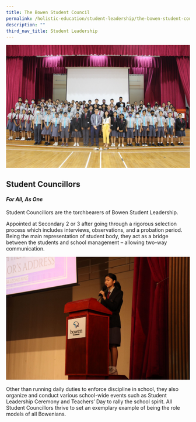 ```yaml
---
title: The Bowen Student Council
permalink: /holistic-education/student-leadership/the-bowen-student-council/
description: ""
third_nav_title: Student Leadership
---
```

![](/images/Holistic%20Education/Student%20Leadership/student%20council.jfif)
## Student Councillors
#### *For All, As One*

Student Councillors are the torchbearers of Bowen Student Leadership. 

Appointed at Secondary 2 or 3 after going through a rigorous selection process which includes interviews, observations, and a probation period. Being the main representation of student body, they act as a bridge between the students and school management – allowing two-way communication. 

![](/images/Holistic%20Education/Student%20Leadership/head%20councillor.jfif)

Other than running daily duties to enforce discipline in school, they also organize and conduct various school-wide events such as Student Leadership Ceremony and Teachers’ Day to rally the school spirit. All Student Councillors thrive to set an exemplary example of being the role models of all Bowenians.